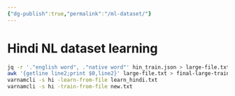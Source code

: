 ```yaml
---
{"dg-publish":true,"permalink":"/ml-dataset/"}
---
```


# Hindi NL dataset learning

```bash
jq -r '."english word", ."native word"' hin_train.json > large-file.txt
awk '{getline line2;print $0,line2}' large-file.txt > final-large-train.txt
varnamcli -s hi -learn-from-file learn_hindi.txt
varnamcli -s hi -train-from-file new.txt
```

